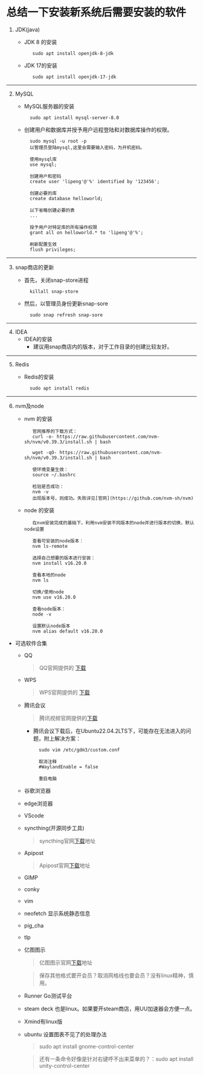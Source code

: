 # 总结一下安装新系统后需要安装的软件  

1. JDK(java)
   - JDK 8 的安装
  
            sudo apt install openjdk-8-jdk
   - JDK 17的安装

            sudo apt install openjdk-17-jdk

---

2. MySQL
    - MySQL服务器的安装

            sudo apt install mysql-server-8.0
    
    - 创建用户和数据库并授予用户远程登陆和对数据库操作的权限。
            
            sudo mysql -u root -p
            以管理员登陆mysql,这里会需要输入密码，为开机密码。

            使用mysql库
            use mysql;

            创建用户和密码
            create user 'lipeng'@'%' identified by '123456';

            创建必要的库
            create database helloworld;

            以下省略创建必要的表
            ...

            授予用户对特定库的所有操作权限
            grant all on helloworld.* to 'lipeng'@'%';

            刷新配置生效
            flush privileges;

---

3. snap商店的更新
    - 首先，关闭snap-store进程
  
            killall snap-store
    - 然后，以管理员身份更新snap-sore

            sudo snap refresh snap-sore

---

4. IDEA
    - IDEA的安装
      - 建议用snap商店内的版本，对于工作目录的创建比较友好。

---

5. Redis
    - Redis的安装
  
            sudo apt install redis

---

6. nvm及node
   - nvm 的安装
            
            官网推荐的下载方式：
            curl -o- https://raw.githubusercontent.com/nvm-sh/nvm/v0.39.3/install.sh | bash

            wget -qO- https://raw.githubusercontent.com/nvm-sh/nvm/v0.39.3/install.sh | bash

            使环境变量生效：
            source ~/.bashrc

            检验是否成功：
            nvm -v
            出现版本号，则成功。失败详见[官网](https://github.com/nvm-sh/nvm)
   
   - node 的安装

            在nvm安装完成的基础下，利用nvm安装不同版本的node并进行版本的切换，默认node设置

            查看可安装的node版本：
            nvm ls-remote

            选择自己想要的版本进行安装：
            nvm install v16.20.0

            查看本地的node
            nvm ls

            切换/使用node
            nvm use v16.20.0

            查看node版本：
            node -v

            设置默认node版本
            nvm alias default v16.20.0

* 可选软件合集
     - QQ
        > QQ官网提供的 [下载](https://im.qq.com/linuxqq/index.shtml)

     - WPS
        > WPS官网提供的 [下载](https://www.wps.cn/product/wpslinux)

     - 腾讯会议
        > 腾讯视频官网提供的[下载](https://meeting.tencent.com/download/)
        - 腾讯会议下载后，在Ubuntu22.04.2LTS下，可能存在无法进入的问题，附上解决方案：

                sudo vim /etc/gdm3/custom.conf

                取消注释
                #WaylandEnable = false

                重启电脑

     - 谷歌浏览器
     - edge浏览器
     - VScode
     - syncthing(开源同步工具)
        > syncthing官网[下载](https://apt.syncthing.net/)地址
        
     - Apipost
        > Apipost官网[下载](https://www.apipost.cn/)地址

     - GIMP
     - conky
     - vim
     - neofetch 显示系统静态信息
     - pig_cha
     - tlp
     - 亿图图示
        > 亿图图示官网[下载](https://www.edrawsoft.cn/download-edrawmax.html)地址

        > 保存其他格式要开会员？取消网格线也要会员？没有linux精神，慎用。
     - Runner Go测试平台
 
     - steam deck 也是linux。如果要开steam商店，用UU加速器会方便一点。
     - Xmind有linux版
     - ubuntu 设置图表不见了的处理办法

         > sudo apt install gnome-control-center
         
         > 还有一条命令好像是针对右键呼不出来菜单的？：sudo apt install unity-control-center